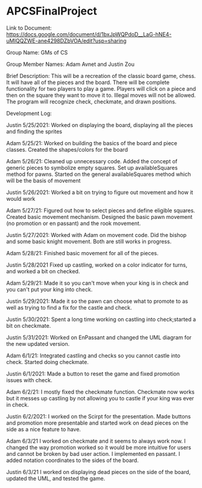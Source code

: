 # APCSFinalProject
Link to Document: https://docs.google.com/document/d/1bxJpWQPdoD__LaG-hNE4-uMIQQZWE-ane4298DZbVOA/edit?usp=sharing

Group Name: GMs of CS

Group Member Names: Adam Avnet and Justin Zou

Brief Description: This will be a recreation of the classic board game, chess. It will have all of the pieces and the board. There will be complete functionality for two players to play a game. Players will click on a piece and then on the square they want to move it to. Illegal moves will not be allowed. The program will recognize check, checkmate, and drawn positions.


Development Log:

Justin 5/25/2021:
Worked on displaying the board, displaying all the pieces and finding the sprites

Adam 5/25/21:
Worked on building the basics of the board and piece classes. Created the shapes/colors for the board

Adam 5/26/21:
Cleaned up unnecessary code. Added the concept of generic pieces to symbolize empty squares. Set up availableSquares method for pawns. Started on the general availableSquares method which will be the basis of movement

Justin 5/26/2021:
Worked a bit on trying to figure out movement and how it would work

Adam 5/27/21:
Figured out how to select pieces and define eligible squares. Created basic movement mechanism. Designed the basic pawn movement (no promotion or en passant) and the rook movement.

Justin 5/27/2021:
Worked with Adam on movement code. Did the bishop and some basic knight movement. Both are still works in progress.

Adam 5/28/21:
Finished basic movement for all of the pieces.

Justin 5/28/2021
Fixed up castling, worked on a color indicator for turns, and worked a bit on checked.

Adam 5/29/21:
Made it so you can't move when your king is in check and you can't put your king into check.

Justin 5/29/2021:
Made it so the pawn can choose what to promote to as well as trying to find a fix for the castle and check.

Justin 5/30/2021:
Spent a long time working on castling into check;started a bit on checkmate.

Justin 5/31/2021:
Worked on EnPassant and changed the UML diagram for the new updated version.

Adam 6/1/21:
Integrated castling and checks so you cannot castle into check. Started doing checkmate.

Justin 6/1/2021:
Made a button to reset the game and fixed promotion issues with check.

Adam 6/2/21:
I mostly fixed the checkmate function. Checkmate now works but it messes up castling by not allowing you to castle if your king was ever in check.

Justin 6/2/2021:
I worked on the Scirpt for the presentation. Made buttons and promotion more presentable and started work on dead pieces on the side as a nice feature to have.

Adam 6/3/21
I worked on checkmate and it seems to always work now. I changed the way promotion worked so it would be more intuitive for users and cannot be broken by bad user action. I implemented en passant. I added notation coordinates to the sides of the board.

Justin 6/3/21
I worked on displaying dead pieces on the side of the board, updated the UML, and tested the game.
